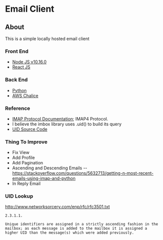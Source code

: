 # Email Client

## About

This is a simple locally hosted email client

### Front End

- [Node JS v10.16.0](v10.16.0)
- [React JS](https://reactjs.org/)

### Back End

- [Python](https://www.python.org/)
- [AWS Chalice](https://chalice.readthedocs.io/en/latest/)

### Reference

- [IMAP Protocol Documentation](http://www.networksorcery.com/enp/protocol/imap.htm); IMAP4 Protocol.
- I believe the imbox library uses .uid() to build its query
- [UID Source Code](https://github.com/python/cpython/blob/3.7/Lib/imaplib.py#L862)

### Thing To Improve

- Fix View
- Add Profile
- Add Pagination
- Ascending and Descending Emails
  -- https://stackoverflow.com/questions/5632713/getting-n-most-recent-emails-using-imap-and-python
- In Reply Email

### UID Lookup

http://www.networksorcery.com/enp/rfc/rfc3501.txt

```
2.3.1.1.

Unique identifiers are assigned in a strictly ascending fashion in the mailbox; as each message is added to the mailbox it is assigned a higher UID than the message(s) which were added previously.
```
